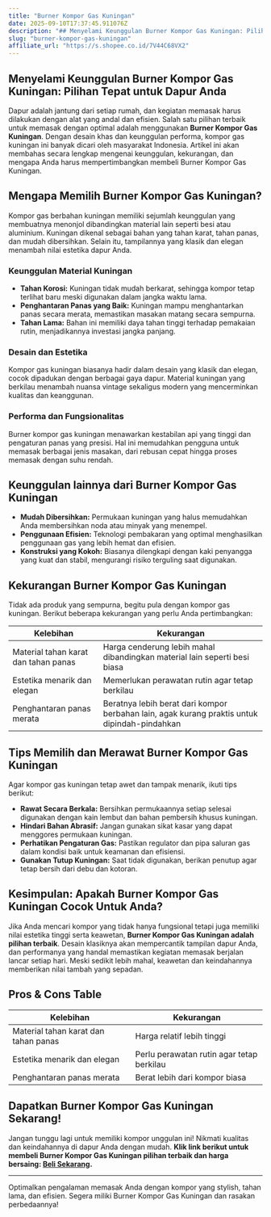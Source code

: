 ```yaml
---
title: "Burner Kompor Gas Kuningan"
date: 2025-09-10T17:37:45.911076Z
description: "## Menyelami Keunggulan Burner Kompor Gas Kuningan: Pilihan Tepat untuk Dapur Anda..."
slug: "burner-kompor-gas-kuningan"
affiliate_url: "https://s.shopee.co.id/7V44C68VX2"
---
```

## Menyelami Keunggulan Burner Kompor Gas Kuningan: Pilihan Tepat untuk Dapur Anda

Dapur adalah jantung dari setiap rumah, dan kegiatan memasak harus dilakukan dengan alat yang andal dan efisien. Salah satu pilihan terbaik untuk memasak dengan optimal adalah menggunakan **Burner Kompor Gas Kuningan**. Dengan desain khas dan keunggulan performa, kompor gas kuningan ini banyak dicari oleh masyarakat Indonesia. Artikel ini akan membahas secara lengkap mengenai keunggulan, kekurangan, dan mengapa Anda harus mempertimbangkan membeli Burner Kompor Gas Kuningan.

## Mengapa Memilih Burner Kompor Gas Kuningan?

Kompor gas berbahan kuningan memiliki sejumlah keunggulan yang membuatnya menonjol dibandingkan material lain seperti besi atau aluminium. Kuningan dikenal sebagai bahan yang tahan karat, tahan panas, dan mudah dibersihkan. Selain itu, tampilannya yang klasik dan elegan menambah nilai estetika dapur Anda.

### Keunggulan Material Kuningan

- **Tahan Korosi:** Kuningan tidak mudah berkarat, sehingga kompor tetap terlihat baru meski digunakan dalam jangka waktu lama.
- **Penghantaran Panas yang Baik:** Kuningan mampu menghantarkan panas secara merata, memastikan masakan matang secara sempurna.
- **Tahan Lama:** Bahan ini memiliki daya tahan tinggi terhadap pemakaian rutin, menjadikannya investasi jangka panjang.

### Desain dan Estetika

Kompor gas kuningan biasanya hadir dalam desain yang klasik dan elegan, cocok dipadukan dengan berbagai gaya dapur. Material kuningan yang berkilau menambah nuansa vintage sekaligus modern yang mencerminkan kualitas dan keanggunan.

### Performa dan Fungsionalitas

Burner kompor gas kuningan menawarkan kestabilan api yang tinggi dan pengaturan panas yang presisi. Hal ini memudahkan pengguna untuk memasak berbagai jenis masakan, dari rebusan cepat hingga proses memasak dengan suhu rendah.

## Keunggulan lainnya dari Burner Kompor Gas Kuningan

- **Mudah Dibersihkan:** Permukaan kuningan yang halus memudahkan Anda membersihkan noda atau minyak yang menempel.
- **Penggunaan Efisien:** Teknologi pembakaran yang optimal menghasilkan penggunaan gas yang lebih hemat dan efisien.
- **Konstruksi yang Kokoh:** Biasanya dilengkapi dengan kaki penyangga yang kuat dan stabil, mengurangi risiko terguling saat digunakan.

## Kekurangan Burner Kompor Gas Kuningan

Tidak ada produk yang sempurna, begitu pula dengan kompor gas kuningan. Berikut beberapa kekurangan yang perlu Anda pertimbangkan:

| Kelebihan | Kekurangan |
|------------|--------------|
| Material tahan karat dan tahan panas | Harga cenderung lebih mahal dibandingkan material lain seperti besi biasa |
| Estetika menarik dan elegan | Memerlukan perawatan rutin agar tetap berkilau |
| Penghantaran panas merata | Beratnya lebih berat dari kompor berbahan lain, agak kurang praktis untuk dipindah-pindahkan |

## Tips Memilih dan Merawat Burner Kompor Gas Kuningan

Agar kompor gas kuningan tetap awet dan tampak menarik, ikuti tips berikut:

- **Rawat Secara Berkala:** Bersihkan permukaannya setiap selesai digunakan dengan kain lembut dan bahan pembersih khusus kuningan.
- **Hindari Bahan Abrasif:** Jangan gunakan sikat kasar yang dapat menggores permukaan kuningan.
- **Perhatikan Pengaturan Gas:** Pastikan regulator dan pipa saluran gas dalam kondisi baik untuk keamanan dan efisiensi.
- **Gunakan Tutup Kuningan:** Saat tidak digunakan, berikan penutup agar tetap bersih dari debu dan kotoran.

## Kesimpulan: Apakah Burner Kompor Gas Kuningan Cocok Untuk Anda?

Jika Anda mencari kompor yang tidak hanya fungsional tetapi juga memiliki nilai estetika tinggi serta keawetan, **Burner Kompor Gas Kuningan adalah pilihan terbaik**. Desain klasiknya akan mempercantik tampilan dapur Anda, dan performanya yang handal memastikan kegiatan memasak berjalan lancar setiap hari. Meski sedikit lebih mahal, keawetan dan keindahannya memberikan nilai tambah yang sepadan.

## Pros & Cons Table

| Kelebihan | Kekurangan |
|------------|--------------|
| Material tahan karat dan tahan panas | Harga relatif lebih tinggi |
| Estetika menarik dan elegan | Perlu perawatan rutin agar tetap berkilau |
| Penghantaran panas merata | Berat lebih dari kompor biasa |

## Dapatkan Burner Kompor Gas Kuningan Sekarang!

Jangan tunggu lagi untuk memiliki kompor unggulan ini! Nikmati kualitas dan keindahannya di dapur Anda dengan mudah. **Klik link berikut untuk membeli Burner Kompor Gas Kuningan pilihan terbaik dan harga bersaing: [Beli Sekarang](https://s.shopee.co.id/7V44C68VX2).**

---

Optimalkan pengalaman memasak Anda dengan kompor yang stylish, tahan lama, dan efisien. Segera miliki Burner Kompor Gas Kuningan dan rasakan perbedaannya!